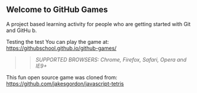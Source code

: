 ## Welcome to GitHub Games

A project based learning activity for people who are getting started with Git and GitHu	b.

Testing the test
You can play the game at: https://githubschool.github.io/github-games/

>> _*SUPPORTED BROWSERS*: Chrome, Firefox, Safari, Opera and IE9+_

This fun open source game was cloned from: https://github.com/jakesgordon/javascript-tetris
